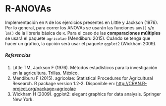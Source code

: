 # R-ANOVAs
Implementación en `R` de los ejercicios presentes en Little y Jackson (1976).
Por lo general, para correr los ANOVAs se usarán las funciones `aov()` y/o `lm()` de la librería básica de `R`.
Para el caso de las **comparaciones múltiples** se usará el paquete `agricolae` (Mendiburu 2015).
Cuándo se tenga que hacer un gráfico, la opción será usar el paquete `ggplot2` (Wickham 2009).

##### Referencias
1. Little TM, Jackson F (1976). Métodos estadísticos para la investigación en la agricultura. Trillas. México.
2. Mendiburu F (2015). agricolae: Statistical Procedures for Agricultural Research. R package version 1.2-2. Disponible en: http://CRAN.R-project.org/package=agricolae
3. Wickham H (2009). ggplot2: elegant graphics for data analysis. Springer New York.
